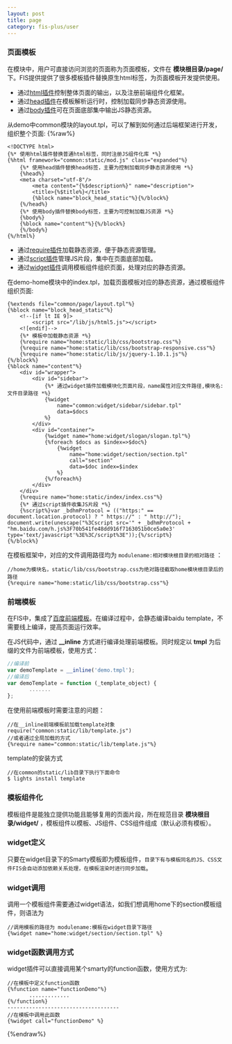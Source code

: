 ```yaml
---
layout: post
title: page
category: fis-plus/user
---
```


### 页面模板

在模块中，用户可直接访问浏览的页面称为页面模板，文件在 **模块根目录/page/** 下。FIS提供提供了很多模板插件替换原生html标签，为页面模板开发提供使用。

* 通过[html插件](/userdoc/fis/%E6%8F%92%E4%BB%B6%E4%BD%BF%E7%94%A8#html)控制整体页面的输出，以及注册前端组件化框架。
* 通过[head插件](/userdoc/fis/%E6%8F%92%E4%BB%B6%E4%BD%BF%E7%94%A8#head)在模板解析运行时，控制加载同步静态资源使用。
* 通过[body插件](/userdoc/fis/%E6%8F%92%E4%BB%B6%E4%BD%BF%E7%94%A8#body)可在页面底部集中输出JS静态资源。

从demo中common模块的layout.tpl，可以了解到如何通过后端框架进行开发，组织整个页面:
{%raw%}

```smarty
<!DOCTYPE html>
{%* 使用html插件替换普通html标签，同时注册JS组件化库 *%}
{%html framework="common:static/mod.js" class="expanded"%}
    {%* 使用head插件替换head标签，主要为控制加载同步静态资源使用 *%}
    {%head%}
    <meta charset="utf-8"/>
        <meta content="{%$description%}" name="description">
        <title>{%$title%}</title>
        {%block name="block_head_static"%}{%/block%}
    {%/head%}
    {%* 使用body插件替换body标签，主要为可控制加载JS资源 *%}
    {%body%}
    {%block name="content"%}{%/block%}
    {%/body%}
{%/html%}
```

* 通过[require插件](/userdoc/fis/%E6%8F%92%E4%BB%B6%E4%BD%BF%E7%94%A8#require)加载静态资源，便于静态资源管理。
* 通过[script插件](/userdoc/fis/%E6%8F%92%E4%BB%B6%E4%BD%BF%E7%94%A8#script)管理JS片段，集中在页面底部加载。
* 通过[widget插件](/userdoc/fis/%E6%8F%92%E4%BB%B6%E4%BD%BF%E7%94%A8#widget)调用模板组件组织页面，处理对应的静态资源。

在demo-home模块中的index.tpl，加载页面模板对应的静态资源，通过模板组件组织页面:

```smarty
{%extends file="common/page/layout.tpl"%}
{%block name="block_head_static"%}
    <!--[if lt IE 9]>
        <script src="/lib/js/html5.js"></script>
    <![endif]-->
    {%* 模板中加载静态资源 *%}
    {%require name="home:static/lib/css/bootstrap.css"%}
    {%require name="home:static/lib/css/bootstrap-responsive.css"%}
    {%require name="home:static/lib/js/jquery-1.10.1.js"%}
{%/block%}
{%block name="content"%}
    <div id="wrapper">
        <div id="sidebar">
            {%* 通过widget插件加载模块化页面片段，name属性对应文件路径,模块名:文件目录路径 *%}
            {%widget
                name="common:widget/sidebar/sidebar.tpl"
                data=$docs
            %}
        </div>
        <div id="container">
            {%widget name="home:widget/slogan/slogan.tpl"%}
            {%foreach $docs as $index=>$doc%}
                {%widget
                    name="home:widget/section/section.tpl"
                    call="section"
                    data=$doc index=$index
                %}
            {%/foreach%}
        </div>
    </div>
    {%require name="home:static/index/index.css"%}
    {%* 通过script插件收集JS片段 *%}
    {%script%}var _bdhmProtocol = (("https:" == document.location.protocol) ? " https://" : " http://");
document.write(unescape("%3Cscript src='" + _bdhmProtocol + "hm.baidu.com/h.js%3F70b541fe48dd916f7163051b0ce5a0e3' type='text/javascript'%3E%3C/script%3E"));{%/script%}
{%/block%}
```

在模板框架中，对应的文件调用路径均为 ``modulename:相对模块根目录的相对路径`` ：

    //home为模块名，static/lib/css/bootstrap.css为绝对路径截取home模块根目录后的路径
    {%require name="home:static/lib/css/bootstrap.css"%}

### 前端模板

在FIS中，集成了[百度前端模板](http://baidufe.github.com/BaiduTemplate)。在编译过程中，会静态编译baidu template，不需要线上编译，提高页面运行效率。

在JS代码中，通过 **__inline** 方式进行编译处理前端模板。同时规定以 **tmpl** 为后缀的文件为前端模板，使用方式：

```javascript
//编译前
var demoTemplate = __inline('demo.tmpl');
//编译后
var demoTemplate = function (_template_object) {
       .......
};
```

在使用前端模板时需要注意的问题：

    //在__inline前端模板前加载template对象
    require("common:static/lib/template.js")
    //或者通过全局加载的方式
    {%require name="common:static/lib/template.js"%}

template的安装方式

    //在common的static/lib目录下执行下面命令
    $ lights install template

### 模板组件化

模板组件是能独立提供功能且能够复用的页面片段，所在规范目录 **模块根目录/widget/** ，模板组件以模板、JS组件、CSS组件组成（默认必须有模板）。

### widget定义

只要在widget目录下的Smarty模板即为模板组件，``目录下有与模板同名的JS、CSS文件FIS会自动添加依赖关系处理，在模板渲染时进行同步加载``。

### widget调用

调用一个模板组件需要通过widget语法，如我们想调用home下的section模板组件，则语法为

    //调用模板的路径为 modulename:模板在widget目录下路径
    {%widget name="home:widget/section/section.tpl" %}

### widget函数调用方式

widget插件可以直接调用某个smarty的function函数，使用方式为:

    //在模板中定义function函数
    {%function name="functionDemo"%}
           .............
    {%/function%}
    ------------------------------------
    //在模板中调用此函数
    {%widget call="functionDemo" %}
{%endraw%}